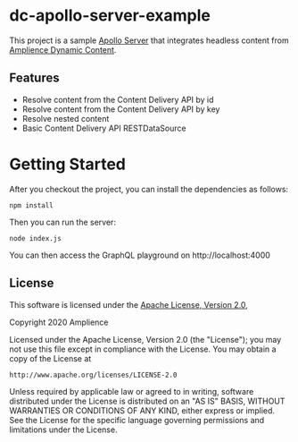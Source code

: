 # dc-apollo-server-example

This project is a sample [Apollo Server](https://www.apollographql.com/) that integrates headless content from [Amplience Dynamic Content](https://amplience.com/dynamic-content).

## Features

* Resolve content from the Content Delivery API by id
* Resolve content from the Content Delivery API by key
* Resolve nested content
* Basic Content Delivery API RESTDataSource

# Getting Started

After you checkout the project, you can install the dependencies as follows:

```
npm install
```

Then you can run the server:

```
node index.js
```

You can then access the GraphQL playground on http://localhost:4000

## License

This software is licensed under the [Apache License, Version 2.0](http://www.apache.org/licenses/LICENSE-2.0),

Copyright 2020 Amplience

Licensed under the Apache License, Version 2.0 (the "License");
you may not use this file except in compliance with the License.
You may obtain a copy of the License at

    http://www.apache.org/licenses/LICENSE-2.0

Unless required by applicable law or agreed to in writing, software
distributed under the License is distributed on an "AS IS" BASIS,
WITHOUT WARRANTIES OR CONDITIONS OF ANY KIND, either express or implied.
See the License for the specific language governing permissions and
limitations under the License.